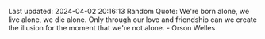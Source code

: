 Last updated: 2024-04-02 20:16:13
Random Quote: We're born alone, we live alone, we die alone. Only through our love and friendship can we create the illusion for the moment that we're not alone. - Orson Welles